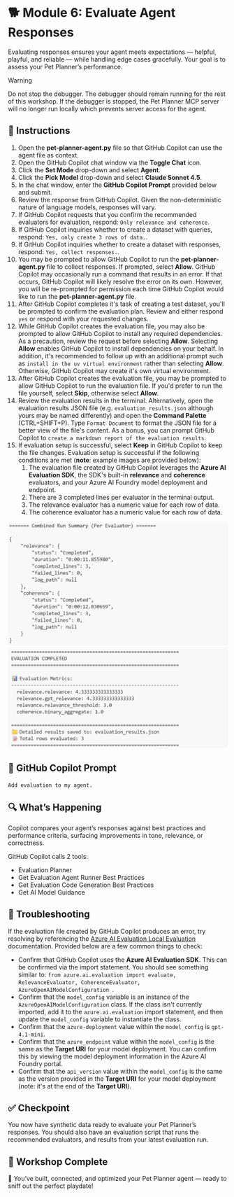 # 🐕 Module 6: Evaluate Agent Responses

Evaluating responses ensures your agent meets expectations — helpful, playful, and reliable — while handling edge cases gracefully. Your goal is to assess your Pet Planner’s performance.

> [!WARNING]
>Do not stop the debugger. The debugger should remain running for the rest of this workshop. If the debugger is stopped, the Pet Planner MCP server will no longer run locally which prevents server access for the agent.

## 🧩 Instructions

1. Open the **pet-planner-agent.py** file so that GitHub Copilot can use the agent file as context.
1. Open the GitHub Copilot chat window via the **Toggle Chat** icon.
1. Click the **Set Mode** drop-down and select **Agent**.
1. Click the **Pick Model** drop-down and select **Claude Sonnet 4.5**.
1. In the chat window, enter the **GitHub Copilot Prompt** provided below and submit.
1. Review the response from GitHub Copilot. Given the non-deterministic nature of language models, responses will vary.
1. If GitHub Copilot requests that you confirm the recommended evaluators for evaluation, respond: `Only relevance and coherence`.
1. If GitHub Copilot inquiries whether to create a dataset with queries, respond: `Yes, only create 3 rows of data.`.
1. If GitHub Copilot inquiries whether to create a dataset with responses, respond: `Yes, collect responses.`.
1. You may be prompted to allow GitHub Copilot to run the **pet-planner-agent.py** file to collect responses. If prompted, select **Allow**. GitHub Copilot may occasionally run a command that results in an error. If that occurs, GitHub Copilot will likely resolve the error on its own. However, you will be re-prompted for permission each time GitHub Copilot would like to run the **pet-planner-agent.py** file.
1. After GitHub Copilot completes it's task of creating a test dataset, you'll be prompted to confirm the evaluation plan. Review and either respond `yes` or respond with your requested changes.
1. While GitHub Copilot creates the evaluation file, you may also be prompted to allow GitHub Copilot to install any required dependencies. As a precaution, review the request before selecting **Allow**. Selecting **Allow** enables GitHub Copilot to install dependencies on your behalf. In addition, it's recommended to follow up with an additional prompt such as `install in the uv virtual environment` rather than selecting **Allow**. Otherwise, GitHub Copilot may create it's own virtual environment.
1. After GitHub Copilot creates the evaluation file, you may be prompted to allow GitHub Copilot to run the evaluation file. If you'd prefer to run the file yourself, select **Skip**, otherwise select **Allow**.
1. Review the evaluation results in the terminal. Alternatively, open the evaluation results JSON file (e.g. `evaluation_results.json` although yours may be named differently) and open the **Command Palette** (CTRL+SHIFT+P). Type `Format Document` to format the JSON file for a better view of the file's content. As a bonus, you can prompt GitHub Copilot to `create a markdown report of the evaluation results`.
1. If evaluation setup is successful, select **Keep** in GitHub Copilot to keep the file changes. Evaluation setup is successful if the following conditions are met (**note**: example images are provided below):
    1. The evaluation file created by GitHub Copilot leverages the **Azure AI Evaluation SDK**, the SDK's built-in **relevance** and **coherence** evaluators, and your Azure AI Foundry model deployment and endpoint.
    1. There are 3 completed lines per evaluator in the terminal output.
    1. The relevance evaluator has a numeric value for each row of data.
    1. The coherence evaluator has a numeric value for each row of data.

<img src="../Images/evaluation-status.png" alt="A screenshot of the terminal output for an evaluation run. There are 3 completed lines for both the relevance and coherence evaluators."/>

<img src="../Images/evaluation-summary.png" alt="A screenshot of the evaluation summary for a successful evaluation run."/>

## 💬 GitHub Copilot Prompt

`Add evaluation to my agent.`

## 🔍 What’s Happening

Copilot compares your agent’s responses against best practices and performance criteria, surfacing improvements in tone, relevance, or correctness.

GitHub Copilot calls 2 tools:

- Evaluation Planner
- Get Evaluation Agent Runner Best Practices
- Get Evaluation Code Generation Best Practices
- Get AI Model Guidance

## 🧐 Troubleshooting

If the evaluation file created by GitHub Copilot produces an error, try resolving by referencing the [Azure AI Evaluation Local Evaluation](https://learn.microsoft.com/azure/ai-foundry/how-to/develop/evaluate-sdk#conversation-support-for-text) documentation. Provided below are a few common things to check:

- Confirm that GitHub Copilot uses the **Azure AI Evaluation SDK**. This can be confirmed via the import statement. You should see something similar to: `from azure.ai.evaluation import evaluate, RelevanceEvaluator, CoherenceEvaluator, AzureOpenAIModelConfiguration
`.
- Confirm that the `model_config` variable is an instance of the `AzureOpenAIModelConfiguration` class. If the class isn't currently imported, add it to the `azure.ai.evaluation` import statement, and then update the `model_config` variable to instantiate the class.
- Confirm that the `azure-deployment` value within the `model_config` is `gpt-4.1-mini`.
- Confirm that the `azure_endpoint` value within the `model_config` is the same as the **Target URI** for your model deployment. You can confirm this by viewing the model deployment information in the Azure AI Foundry portal.
- Confirm that the `api_version` value within the `model_config` is the same as the version provided in the **Target URI** for your model deployment (note: it's at the end of the **Target URI**).

## ✅ Checkpoint

You now have synthetic data ready to evaluate your Pet Planner’s responses. You should also have an evaluation script that runs the recommended evaluators, and results from your latest evaluation run.

## 🐾 Workshop Complete

🎉 You’ve built, connected, and optimized your Pet Planner agent — ready to sniff out the perfect playdate!